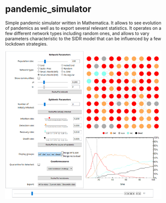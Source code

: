 # pandemic_simulator
Simple pandemic simulator written in Mathematica. It allows to see evolution of pandemics as well as to export several relevant statistics. It operates on a few different network types including random ones, and allows to vary parameters characteristic to the SIDR model that can be influenced by a few lockdown strategies.

![example](example.png)

